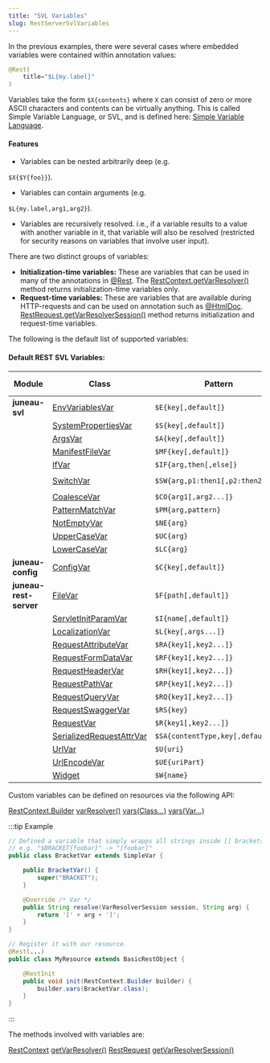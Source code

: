 ```yaml
---
title: "SVL Variables"
slug: RestServerSvlVariables
---
```


In the previous examples, there were several cases where embedded variables were contained within annotation values:

```java
@Rest(
    title="$L{my.label}"
)
```

Variables take the form `$X{contents}` where `X` can consist of zero or more ASCII characters and contents can be
virtually anything.
This is called Simple Variable Language, or SVL, and is defined here: [Simple Variable Language](/docs/topics/SimpleVariableLanguageBasics).

#### Features

- Variables can be nested arbitrarily deep (e.g.

`$X{$Y{foo}}`).

- Variables can contain arguments (e.g.

`$L{my.label,arg1,arg2}`).

- Variables are recursively resolved.
  i.e., if a variable results to a value with another variable in it, that variable will also be resolved (restricted for security reasons on variables that involve user input).

There are two distinct groups of variables:

- **Initialization-time variables:** These are variables that can be used in many of the annotations in <a href="/site/apidocs/org/apache/juneau/rest/annotation/Rest.html" target="_blank">@Rest</a>. The <a href="/site/apidocs/org/apache/juneau/rest/RestContext.html#getVarResolver()" target="_blank">RestContext.getVarResolver()</a> method returns initialization-time variables only.
- **Request-time variables:** These are variables that are available during HTTP-requests and can be used on annotation such as <a href="/site/apidocs/org/apache/juneau/html/annotation/Html.html" target="_blank">@HtmlDoc</a>. <a href="/site/apidocs/org/apache/juneau/rest/RestRequest.html#getVarResolverSession()" target="_blank">RestRequest.getVarResolverSession()</a> method returns initialization and request-time variables.

The following is the default list of supported variables:

#### Default REST SVL Variables:

| Module | Class | Pattern | Initialization time | Request time | Examples |
|--------|-------|---------|-------------------|--------------|----------|
| **juneau-svl** | <a href="/site/apidocs/org/apache/juneau/svl/vars/EnvVariablesVar.html" target="_blank">EnvVariablesVar</a> | `$E{key[,default]}` | yes | yes | `$E{PATH}` |
| | <a href="/site/apidocs/org/apache/juneau/svl/vars/SystemPropertiesVar.html" target="_blank">SystemPropertiesVar</a> | `$S{key[,default]}` | yes | yes | `$S{java.home}` |
| | <a href="/site/apidocs/org/apache/juneau/svl/vars/ArgsVar.html" target="_blank">ArgsVar</a> | `$A{key[,default]}` | yes | yes | `$A{foo,null}` |
| | <a href="/site/apidocs/org/apache/juneau/svl/vars/ManifestFileVar.html" target="_blank">ManifestFileVar</a> | `$MF{key[,default]}` | yes | yes | `$MF{Main-Class}` |
| | <a href="/site/apidocs/org/apache/juneau/svl/vars/IfVar.html" target="_blank">IfVar</a> | `$IF{arg,then[,else]}` | yes | yes | `$IF{$S{my.boolean.property},foo,bar}` |
| | <a href="/site/apidocs/org/apache/juneau/svl/vars/SwitchVar.html" target="_blank">SwitchVar</a> | `$SW{arg,p1:then1[,p2:then2...]}` | yes | yes | `$SW{$S{os.name},*win*:Windows,*:Something else}` |
| | <a href="/site/apidocs/org/apache/juneau/svl/vars/CoalesceVar.html" target="_blank">CoalesceVar</a> | `$CO{arg1[,arg2...]}` | yes | yes | `$CO{$S{my.property},$E{my.property},n/a}` |
| | <a href="/site/apidocs/org/apache/juneau/svl/vars/PatternMatchVar.html" target="_blank">PatternMatchVar</a> | `$PM{arg,pattern}` | yes | yes | `$PM{$S{os.name},*win*}` |
| | <a href="/site/apidocs/org/apache/juneau/svl/vars/NotEmptyVar.html" target="_blank">NotEmptyVar</a> | `$NE{arg}` | yes | yes | `$NE{$S{foo}}` |
| | <a href="/site/apidocs/org/apache/juneau/svl/vars/UpperCaseVar.html" target="_blank">UpperCaseVar</a> | `$UC{arg}` | yes | yes | `$UC{$S{foo}}` |
| | <a href="/site/apidocs/org/apache/juneau/svl/vars/LowerCaseVar.html" target="_blank">LowerCaseVar</a> | `$LC{arg}` | yes | yes | `$LC{$S{foo}}` |
| **juneau-config** | <a href="/site/apidocs/org/apache/juneau/config/vars/ConfigVar.html" target="_blank">ConfigVar</a> | `$C{key[,default]}` | yes | yes | `$C{REST/staticFiles}` |
| **juneau-rest-server** | <a href="/site/apidocs/org/apache/juneau/rest/vars/FileVar.html" target="_blank">FileVar</a> | `$F{path[,default]}` | yes | yes | `$F{resources/MyAsideMessage.html, Oops not found!}` |
| | <a href="/site/apidocs/org/apache/juneau/rest/vars/ServletInitParamVar.html" target="_blank">ServletInitParamVar</a> | `$I{name[,default]}` | yes | yes | `$I{my.param}` |
| | <a href="/site/apidocs/org/apache/juneau/rest/vars/LocalizationVar.html" target="_blank">LocalizationVar</a> | `$L{key[,args...]}` | no | yes | `$L{MyMessage,foo,bar}` |
| | <a href="/site/apidocs/org/apache/juneau/rest/vars/RequestAttributeVar.html" target="_blank">RequestAttributeVar</a> | `$RA{key1[,key2...]}` | no | yes | `$RA{attrName}` |
| | <a href="/site/apidocs/org/apache/juneau/rest/vars/RequestFormDataVar.html" target="_blank">RequestFormDataVar</a> | `$RF{key1[,key2...]}` | no | yes | `$RF{paramName}` |
| | <a href="/site/apidocs/org/apache/juneau/rest/vars/RequestHeaderVar.html" target="_blank">RequestHeaderVar</a> | `$RH{key1[,key2...]}` | no | yes | `$RH{Header-Name}` |
| | <a href="/site/apidocs/org/apache/juneau/rest/vars/RequestPathVar.html" target="_blank">RequestPathVar</a> | `$RP{key1[,key2...]}` | no | yes | `$RP{pathVar}` |
| | <a href="/site/apidocs/org/apache/juneau/rest/vars/RequestQueryVar.html" target="_blank">RequestQueryVar</a> | `$RQ{key1[,key2...]}` | no | yes | `$RQ{paramName}` |
| | <a href="/site/apidocs/org/apache/juneau/rest/vars/RequestSwaggerVar.html" target="_blank">RequestSwaggerVar</a> | `$RS{key}` | no | yes | `$RS{title}` |
| | <a href="/site/apidocs/org/apache/juneau/rest/vars/RequestVar.html" target="_blank">RequestVar</a> | `$R{key1[,key2...]}` | no | yes | `$R{contextPath}` |
| | <a href="/site/apidocs/org/apache/juneau/rest/vars/SerializedRequestAttrVar.html" target="_blank">SerializedRequestAttrVar</a> | `$SA{contentType,key[,default]}` | no | yes | `$SA{application/json,$RA{foo}}` |
| | <a href="/site/apidocs/org/apache/juneau/rest/vars/UrlVar.html" target="_blank">UrlVar</a> | `$U{uri}` | no | yes | `$U{servlet:/foo}` |
| | <a href="/site/apidocs/org/apache/juneau/rest/vars/UrlEncodeVar.html" target="_blank">UrlEncodeVar</a> | `$UE{uriPart}` | yes | yes | `$U{servlet:/foo?bar=$UE{$RA{bar}}}` |
| | <a href="/site/apidocs/org/apache/juneau/rest/widget/Widget.html" target="_blank">Widget</a> | `$W{name}` | no | yes | `$W{MenuItemWidget}` |

Custom variables can be defined on resources via the following API:

<tree>
<node-0><java-class><a href="/site/apidocs/org/apache/juneau/rest/RestContext.Builder.html" target="_blank">RestContext.Builder</a></java-class></node-0>
<node-1><java-method><a href="/site/apidocs/org/apache/juneau/rest/RestContext.Builder.html#varResolver()" target="_blank">varResolver()</a></java-method></node-1>
<node-1><java-method><a href="/site/apidocs/org/apache/juneau/rest/RestContext.Builder.html#vars(java.lang.Class...)" target="_blank">vars(Class...)</a></java-method></node-1>
<node-1><java-method><a href="/site/apidocs/org/apache/juneau/rest/RestContext.Builder.html#vars(org.apache.juneau.svl.Var...)" target="_blank">vars(Var...)</a></java-method></node-1>
</tree>

:::tip Example
```java
// Defined a variable that simply wrapps all strings inside [] brackets.
// e.g. "$BRACKET{foobar}" -> "[foobar]"
public class BracketVar extends SimpleVar {

    public BracketVar() {
        super("BRACKET");
    }

    @Override /* Var */
    public String resolve(VarResolverSession session, String arg) {
        return '[' + arg + ']';
    }
}

// Register it with our resource.
@Rest(...)
public class MyResource extends BasicRestObject {

    @RestInit
    public void init(RestContext.Builder builder) {
        builder.vars(BracketVar.class);
    }
}
```
:::

The methods involved with variables are:

<tree>
<node-0><java-class><a href="/site/apidocs/org/apache/juneau/rest/RestContext.html" target="_blank">RestContext</a></java-class></node-0>
<node-1><java-method><a href="/site/apidocs/org/apache/juneau/rest/RestContext.html#getVarResolver()" target="_blank">getVarResolver()</a></java-method></node-1>
<node-0><java-class><a href="/site/apidocs/org/apache/juneau/rest/RestRequest.html" target="_blank">RestRequest</a></java-class></node-0>
<node-1><java-method><a href="/site/apidocs/org/apache/juneau/rest/RestRequest.html#getVarResolverSession()" target="_blank">getVarResolverSession()</a></java-method></node-1>
</tree>
